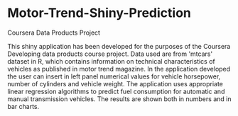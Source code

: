 # Motor-Trend-Shiny-Prediction
Coursera Data Products Project

This shiny application has been developed for the purposes of the Coursera Developing data products course project.
Data used are from 'mtcars' dataset in R, which contains information on technical characteristics of vehicles as published in motor trend magazine.
In the application developed the user can insert in left panel numerical values for vehicle horsepower, number of cylinders and vehicle weight. The application uses appropriate linear regression algorithms to predict fuel consumption for automatic and manual transmission vehicles. The results are shown both in numbers and in bar charts.
